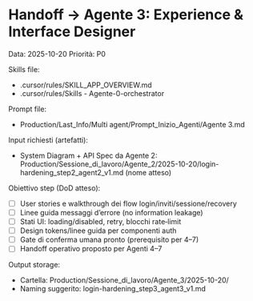 # Handoff → Agente 3: Experience & Interface Designer
Data: 2025-10-20
Priorità: P0

Skills file:
- .cursor/rules/SKILL_APP_OVERVIEW.md
- .cursor/rules/Skills - Agente-0-orchestrator

Prompt file:
- Production/Last_Info/Multi agent/Prompt_Inizio_Agenti/Agente 3.md

Input richiesti (artefatti):
- System Diagram + API Spec da Agente 2: Production/Sessione_di_lavoro/Agente_2/2025-10-20/login-hardening_step2_agent2_v1.md (nome atteso)

Obiettivo step (DoD atteso):
- [ ] User stories e walkthrough dei flow login/inviti/sessione/recovery
- [ ] Linee guida messaggi d’errore (no information leakage)
- [ ] Stati UI: loading/disabled, retry, blocchi rate‑limit
- [ ] Design tokens/linee guida per componenti auth
- [ ] Gate di conferma umana pronto (prerequisito per 4–7)
- [ ] Handoff operativo proposto per Agenti 4–7

Output storage:
- Cartella: Production/Sessione_di_lavoro/Agente_3/2025-10-20/
- Naming suggerito: login-hardening_step3_agent3_v1.md


